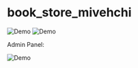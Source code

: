 # book_store_mivehchi
![Demo](https://user-images.githubusercontent.com/46049723/130742119-dac440df-0aab-4a9d-be91-5bb290c0f467.png)
![Demo](https://user-images.githubusercontent.com/46049723/130742166-811c39bb-0822-4652-b73d-8086a45a0708.png)

Admin Panel:

![Demo](https://user-images.githubusercontent.com/46049723/130764421-dd63de6e-8324-4d5d-9d0b-31150e541580.png)
